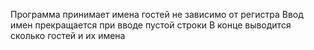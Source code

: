 Программа принимает имена гостей не зависимо от регистра
Ввод имен прекращается при вводе пустой строки
В конце выводится сколько гостей и их имена